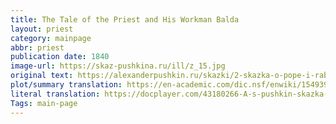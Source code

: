 ```yaml
---
title: The Tale of the Priest and His Workman Balda
layout: priest
category: mainpage
abbr: priest
publication date: 1840
image-url: https://skaz-pushkina.ru/ill/z_15.jpg
original text: https://alexanderpushkin.ru/skazki/2-skazka-o-pope-i-rabotnike-ego-balde.html
plot/summary translation: https://en-academic.com/dic.nsf/enwiki/1549390
literal translation: https://docplayer.com/43180266-A-s-pushkin-skazka-o-pope-i-rabotnike-ego-balde-pushkin-the-tale-of-the-priest-and-of-his-workman-balda-translated-by-oliver-elton.html
Tags: main-page
---
```

